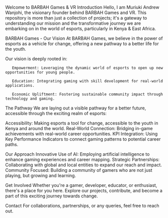 Welcome to BARBAH Games & VR 
Introduction
Hello, I am Muriuki Andrew Wanjohi, the visionary founder behind BARBAH Games and VR. This repository is more than just a collection of projects; it's a gateway to understanding our mission and the transformative journey we are embarking on in the world of esports, particularly in Kenya & East Africa.

BARBAH Games - Our Vision
At BARBAH Games, we believe in the power of esports as a vehicle for change, offering a new pathway to a better life for the youth.

Our vision is deeply rooted in:

       Empowerment: Leveraging the dynamic world of esports to open up new opportunities for young people.

       Education: Integrating gaming with skill development for real-world applications.

       Economic Upliftment: Fostering sustainable community impact through technology and gaming.

The Pathway
We are laying out a visible pathway for a better future, accessible through the exciting realm of esports:

Accessibility: Making esports a tool for change, accessible to the youth in Kenya and around the world.
Real-World Connection: Bridging in-game achievements with real-world career opportunities.
KPI Integration: Using Key Performance Indicators to connect gaming patterns to potential career paths.

Our Approach
Innovative Use of AI: Employing artificial intelligence to enhance gaming experiences and career mapping.
Strategic Partnerships: Collaborating with global and local entities to expand our reach and impact.
Community Focused: Building a community of gamers who are not just playing, but growing and learning.

Get Involved
Whether you're a gamer, developer, educator, or enthusiast, there's a place for you here. Explore our projects, contribute, and become a part of this exciting journey towards change.

Contact
For collaborations, partnerships, or any queries, feel free to reach out.

<!---
barbahgamesfounder/barbahgamesfounder is a ✨ special ✨ repository because its `README.md` (this file) appears on your GitHub profile.
You can click the Preview link to take a look at your changes.
--->
